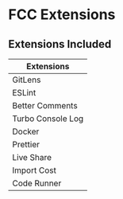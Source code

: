 # FCC Extensions

## Extensions Included
| Extensions          |
| ------------------- |
| GitLens             |
| ESLint              |
| Better Comments     |
| Turbo Console Log   |
| Docker              |
| Prettier            |
| Live Share          |
| Import Cost         |
| Code Runner         |
